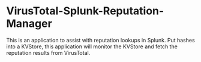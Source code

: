 # VirusTotal-Splunk-Reputation-Manager
This is an application to assist with reputation lookups in Splunk. Put hashes into a KVStore, this application will monitor the KVStore and fetch the reputation results from VirusTotal.
